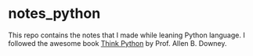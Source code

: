 # notes_python

This repo contains the notes that I made while leaning Python language. I followed the awesome book [Think Python](http://greenteapress.com/wp/think-python/) by Prof. Allen B. Downey.

